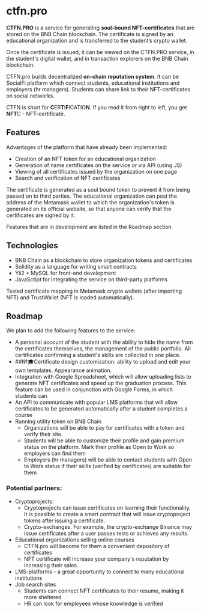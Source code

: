 # ctfn.pro

**CTFN.PRO** is a service for generating **soul-bound NFT-certificates** that are stored on the BNB Chain blockchain. The certificate is signed by an educational organization and is transferred to the student’s crypto wallet.

Once the certificate is issued, it can be viewed on the CTFN.PRO service, in the student's digital wallet, and in transaction explorers on the BNB Chain blockchain.

CTFN.pro builds decentralized **on-chain reputation system**. It can be SocialFi platform which connect students, educational institutions and employers (hr managers). Students can share link to their NFT-certificates on social networks. 

CTFN is short for **C**ER**T**I**F**ICATIO**N**. If you read it from right to left, you get **NFT**C - NFT-certificate.

## Features

Advantages of the platform that have already been implemented:

+ Creation of an NFT token for an educational organization
+ Generation of name certificates on the service or via API (using JS)
+ Viewing of all certificates issued by the organization on one page
+ Search and verification of NFT certificates

The certificate is generated as a soul bound token to prevent it from being passed on to third parties. The educational organization can post the address of the Metamask wallet to which the organization's token is generated on its official website, so that anyone can verify that the certificates are signed by it.

Features that are in development are listed in the Roadmap section

## Technologies
+ BNB Chain as a blockchain to store organization tokens and certificates
+ Solidity as a language for writing smart contracts
+ Yii2 + MySQL for front-end development
+ JavaSctipt for integrating the service on third-party platforms

Tested certificate mapping in Metamask crypto wallets (after importing NFT) and TrustWallet (NFT is loaded automatically).

## Roadmap
We plan to add the following features to the service:
+ A personal account of the student with the ability to hide the name from the certificates themselves, the management of the public portfolio. All certificates confirming a student's skills are collected in one place.
+ ##№🎓Certificate design customization: ability to upload and edit your own templates. Appearance animation.
+ Integration with Google Spreadsheet, which will allow uploading lists to generate NFT certificates and speed up the graduation process. This feature can be used in conjunction with Google Forms, in which students can
+ An API to communicate with popular LMS platforms that will allow certificates to be generated automatically after a student completes a course
+ Running utility token on BNB Chain
  + Organizations will be able to pay for certificates with a token and verify their site.
  + Students will be able to customize their profile and gain premium status on the platform. Mark their profile as Open to Work so employers can find them
  + Employers (hr managers) will be able to contact students with Open to Work status if their skills (verified by certificates) are suitable for them

### Potential partners:
+ Cryptoprojects:
  + Cryptoprojects can issue certificates on learning their functionality. It is possible to create a smart contract that will issue cryptoproject tokens after issuing a certificate.
  + Crypto-exchanges. For example, the crypto-exchange Binance may issue certificates after a user passes tests or achieves any results. 
+ Educational organizations selling online courses
  + CTFN.pro will become for them a convenient depository of certificates
  + NFT certificate will increase your company's reputation by increasing their sales.
+ LMS-platforms - a great opportunity to connect to many educational institutions
+ Job search sites 
  + Students can connect NFT certificates to their resume, making it more sheltered
  + HR can look for employees whose knowledge is verified

